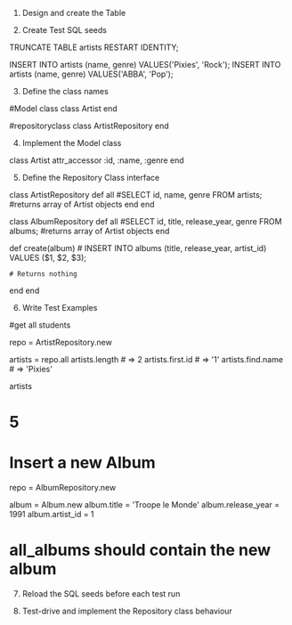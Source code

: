 1. Design and create the Table

2. Create Test SQL seeds

TRUNCATE TABLE artists RESTART IDENTITY;

INSERT INTO artists (name, genre) VALUES('Pixies', 'Rock');
INSERT INTO artists (name, genre) VALUES('ABBA', 'Pop');


3. Define the class names

#Model class
class Artist
end

#repositoryclass
class ArtistRepository
end



4. Implement the Model class

class Artist
  attr_accessor :id, :name, :genre
end


5. Define the Repository Class interface

class ArtistRepository
  def all
    #SELECT id, name, genre FROM artists;
    #returns array of Artist objects
  end
end

class AlbumRepository
  def all
    #SELECT id, title, release_year, genre FROM albums;
    #returns array of Artist objects
  end

  def create(album)
    # INSERT INTO albums (title, release_year, artist_id) VALUES ($1, $2, $3);

    # Returns nothing
  end
end

6. Write Test Examples

#get all students

repo = ArtistRepository.new

artists = repo.all
artists.length # => 2
artists.first.id # => '1'
artists.find.name # => 'Pixies'

artists

# 5
# Insert a new Album

repo = AlbumRepository.new

album = Album.new
album.title = 'Troope le Monde'
album.release_year = 1991
album.artist_id = 1

# all_albums should contain the new album


7. Reload the SQL seeds before each test run


8. Test-drive and implement the Repository class behaviour